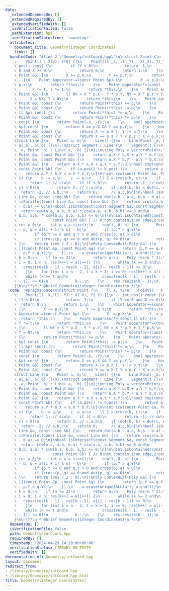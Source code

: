 ```yaml
---
data:
  _extendedDependsOn: []
  _extendedRequiredBy: []
  _extendedVerifiedWith: []
  _isVerificationFailed: false
  _pathExtension: hpp
  _verificationStatusIcon: ':warning:'
  attributes:
    document_title: Geometry(integer Coordinates)
    links: []
  bundledCode: "#line 2 \"Geometry/intCoord.hpp\"\n\nstruct Point {\n    ll X, Y;\n\
    \    Point() : X(0), Y(0) {}\n    Point(ll _X, ll _Y) : X(_X), Y(_Y) {}\n    int\
    \ pos() const {\n        if (Y < 0)\n            return -1;\n        if (Y ==\
    \ 0 and X >= 0)\n            return 0;\n        return 1;\n    }\n    Point &operator+=(const\
    \ Point &p) {\n        X += p.X;\n        Y += p.Y;\n        return *this;\n \
    \   }\n    Point &operator-=(const Point &p) {\n        X -= p.X;\n        Y -=\
    \ p.Y;\n        return *this;\n    }\n    Point &operator*=(const ll &t) {\n \
    \       X *= t, Y *= t;\n        return *this;\n    }\n    Point &operator*=(const\
    \ Point &p) {\n        ll NX = X * p.X - Y * p.Y, NY = X * p.Y + Y * p.X;\n  \
    \      X = NX, Y = NY;\n        return *this;\n    }\n    Point operator+(const\
    \ Point &p) const {\n        return Point(*this) += p;\n    }\n    Point operator-(const\
    \ Point &p) const {\n        return Point(*this) -= p;\n    }\n    Point operator*(const\
    \ ll &p) const {\n        return Point(*this) *= p;\n    }\n    Point operator*(const\
    \ Point &p) const {\n        return Point(*this) *= p;\n    }\n    Point operator-()\
    \ const {\n        return Point(-X, -Y);\n    }\n    bool operator==(const Point\
    \ &p) const {\n        return X == p.X && Y == p.Y;\n    }\n    bool operator!=(const\
    \ Point &p) const {\n        return X != p.X || Y != p.Y;\n    }\n    bool operator<(const\
    \ Point &p) const {\n        return X == p.X ? Y < p.Y : X < p.X;\n    }\n};\n\
    struct Line {\n    Point a, b;\n    Line() {}\n    Line(Point _a, Point _b) :\
    \ a(_a), b(_b) {}\n};\nstruct Segment : Line {\n    Segment() {}\n    Segment(Point\
    \ _a, Point _b) : Line(_a, _b) {}\n};\nusing Poly = vector<Point>;\n\nll dot(const\
    \ Point &a, const Point &b) {\n    return a.X * b.X + a.Y * b.Y;\n}\nll cross(const\
    \ Point &a, const Point &b) {\n    return a.X * b.Y - a.Y * b.X;\n}\nll norm(const\
    \ Point &a) {\n    return a.X * a.X + a.Y * a.Y;\n}\nbool cmp(const Point &a,\
    \ const Point &b) {\n    if (a.pos() != b.pos())\n        return a.pos() < b.pos();\n\
    \    return a.Y * b.X < a.X * b.Y;\n}\n\nint ccw(const Point &a, Point b, Point\
    \ c) {\n    b -= a;\n    c -= a;\n    ll C = cross(b, c);\n    if (C > 0)\n  \
    \      return 1; // ccw\n    if (C < 0)\n        return -1; // cw\n    if (dot(b,\
    \ c) < 0)\n        return 2; // c,a,b\n    if (dot(b, b) < dot(c, c))\n      \
    \  return -2; // a,b,c\n    return 0;      // a,c,b\n}\n\nbool isOrthogonal(const\
    \ Line &a, const Line &b) {\n    return dot(a.b - a.a, b.b - b.a) == 0;\n}\nbool\
    \ isParallel(const Line &a, const Line &b) {\n    return cross(a.b - a.a, b.b\
    \ - b.a) == 0;\n}\nbool isIntersect(const Segment &a, const Segment &b) {\n  \
    \  return ccw(a.a, a.b, b.a) * ccw(a.a, a.b, b.b) <= 0 and\n           ccw(b.a,\
    \ b.b, a.a) * ccw(b.a, b.b, a.b) <= 0;\n}\n\nint isContained(const Poly &a,\n\
    \                const Point &b) { // 0:not contain,1:on edge,2:contain\n    bool\
    \ res = 0;\n    int n = a.size();\n    rep(i, 0, n) {\n        Point p = a[i]\
    \ - b, q = a[(i + 1) % n] - b;\n        if (p.Y > q.Y)\n            swap(p, q);\n\
    \        if (p.Y <= 0 and q.Y > 0 and cross(p, q) > 0)\n            res ^= 1;\n\
    \        if (cross(p, q) == 0 and dot(p, q) <= 0)\n            return 1;\n   \
    \ }\n    return (res ? 2 : 0);\n}\nPoly ConvexHull(Poly &a) {\n    sort(ALL(a),\
    \ [](const Point &p, const Point &q) {\n        return (p.Y == q.Y ? p.X < q.X\
    \ : p.Y < q.Y);\n    });\n    a.erase(unique(ALL(a)), a.end());\n    int n = a.size(),\
    \ k = 0;\n    if (n <= 2)\n        return a;\n    Poly res(n * 2);\n    for (int\
    \ i = 0; i < n; res[k++] = a[i++]) {\n        while (k >= 2 and\n            \
    \   cross(res[k - 1] - res[k - 2], a[i] - res[k - 1]) <= 0)\n            k--;\n\
    \    }\n    for (int i = n - 2, t = k + 1; i >= 0; res[k++] = a[i--]) {\n    \
    \    while (k >= t and\n               cross(res[k - 1] - res[k - 2], a[i] - res[k\
    \ - 1]) <= 0)\n            k--;\n    }\n    res.resize(k - 1);\n    return res;\n\
    }\n\n/**\n * @brief Geometry(integer Coordinates)\n */\n"
  code: "#pragma once\n\nstruct Point {\n    ll X, Y;\n    Point() : X(0), Y(0) {}\n\
    \    Point(ll _X, ll _Y) : X(_X), Y(_Y) {}\n    int pos() const {\n        if\
    \ (Y < 0)\n            return -1;\n        if (Y == 0 and X >= 0)\n          \
    \  return 0;\n        return 1;\n    }\n    Point &operator+=(const Point &p)\
    \ {\n        X += p.X;\n        Y += p.Y;\n        return *this;\n    }\n    Point\
    \ &operator-=(const Point &p) {\n        X -= p.X;\n        Y -= p.Y;\n      \
    \  return *this;\n    }\n    Point &operator*=(const ll &t) {\n        X *= t,\
    \ Y *= t;\n        return *this;\n    }\n    Point &operator*=(const Point &p)\
    \ {\n        ll NX = X * p.X - Y * p.Y, NY = X * p.Y + Y * p.X;\n        X = NX,\
    \ Y = NY;\n        return *this;\n    }\n    Point operator+(const Point &p) const\
    \ {\n        return Point(*this) += p;\n    }\n    Point operator-(const Point\
    \ &p) const {\n        return Point(*this) -= p;\n    }\n    Point operator*(const\
    \ ll &p) const {\n        return Point(*this) *= p;\n    }\n    Point operator*(const\
    \ Point &p) const {\n        return Point(*this) *= p;\n    }\n    Point operator-()\
    \ const {\n        return Point(-X, -Y);\n    }\n    bool operator==(const Point\
    \ &p) const {\n        return X == p.X && Y == p.Y;\n    }\n    bool operator!=(const\
    \ Point &p) const {\n        return X != p.X || Y != p.Y;\n    }\n    bool operator<(const\
    \ Point &p) const {\n        return X == p.X ? Y < p.Y : X < p.X;\n    }\n};\n\
    struct Line {\n    Point a, b;\n    Line() {}\n    Line(Point _a, Point _b) :\
    \ a(_a), b(_b) {}\n};\nstruct Segment : Line {\n    Segment() {}\n    Segment(Point\
    \ _a, Point _b) : Line(_a, _b) {}\n};\nusing Poly = vector<Point>;\n\nll dot(const\
    \ Point &a, const Point &b) {\n    return a.X * b.X + a.Y * b.Y;\n}\nll cross(const\
    \ Point &a, const Point &b) {\n    return a.X * b.Y - a.Y * b.X;\n}\nll norm(const\
    \ Point &a) {\n    return a.X * a.X + a.Y * a.Y;\n}\nbool cmp(const Point &a,\
    \ const Point &b) {\n    if (a.pos() != b.pos())\n        return a.pos() < b.pos();\n\
    \    return a.Y * b.X < a.X * b.Y;\n}\n\nint ccw(const Point &a, Point b, Point\
    \ c) {\n    b -= a;\n    c -= a;\n    ll C = cross(b, c);\n    if (C > 0)\n  \
    \      return 1; // ccw\n    if (C < 0)\n        return -1; // cw\n    if (dot(b,\
    \ c) < 0)\n        return 2; // c,a,b\n    if (dot(b, b) < dot(c, c))\n      \
    \  return -2; // a,b,c\n    return 0;      // a,c,b\n}\n\nbool isOrthogonal(const\
    \ Line &a, const Line &b) {\n    return dot(a.b - a.a, b.b - b.a) == 0;\n}\nbool\
    \ isParallel(const Line &a, const Line &b) {\n    return cross(a.b - a.a, b.b\
    \ - b.a) == 0;\n}\nbool isIntersect(const Segment &a, const Segment &b) {\n  \
    \  return ccw(a.a, a.b, b.a) * ccw(a.a, a.b, b.b) <= 0 and\n           ccw(b.a,\
    \ b.b, a.a) * ccw(b.a, b.b, a.b) <= 0;\n}\n\nint isContained(const Poly &a,\n\
    \                const Point &b) { // 0:not contain,1:on edge,2:contain\n    bool\
    \ res = 0;\n    int n = a.size();\n    rep(i, 0, n) {\n        Point p = a[i]\
    \ - b, q = a[(i + 1) % n] - b;\n        if (p.Y > q.Y)\n            swap(p, q);\n\
    \        if (p.Y <= 0 and q.Y > 0 and cross(p, q) > 0)\n            res ^= 1;\n\
    \        if (cross(p, q) == 0 and dot(p, q) <= 0)\n            return 1;\n   \
    \ }\n    return (res ? 2 : 0);\n}\nPoly ConvexHull(Poly &a) {\n    sort(ALL(a),\
    \ [](const Point &p, const Point &q) {\n        return (p.Y == q.Y ? p.X < q.X\
    \ : p.Y < q.Y);\n    });\n    a.erase(unique(ALL(a)), a.end());\n    int n = a.size(),\
    \ k = 0;\n    if (n <= 2)\n        return a;\n    Poly res(n * 2);\n    for (int\
    \ i = 0; i < n; res[k++] = a[i++]) {\n        while (k >= 2 and\n            \
    \   cross(res[k - 1] - res[k - 2], a[i] - res[k - 1]) <= 0)\n            k--;\n\
    \    }\n    for (int i = n - 2, t = k + 1; i >= 0; res[k++] = a[i--]) {\n    \
    \    while (k >= t and\n               cross(res[k - 1] - res[k - 2], a[i] - res[k\
    \ - 1]) <= 0)\n            k--;\n    }\n    res.resize(k - 1);\n    return res;\n\
    }\n\n/**\n * @brief Geometry(integer Coordinates)\n */\n"
  dependsOn: []
  isVerificationFile: false
  path: Geometry/intCoord.hpp
  requiredBy: []
  timestamp: '2024-04-29 14:20:00+09:00'
  verificationStatus: LIBRARY_NO_TESTS
  verifiedWith: []
documentation_of: Geometry/intCoord.hpp
layout: document
redirect_from:
- /library/Geometry/intCoord.hpp
- /library/Geometry/intCoord.hpp.html
title: Geometry(integer Coordinates)
---
```

